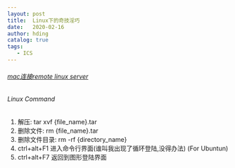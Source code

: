 ```yaml
---
layout: post
title:  Linux下的奇技淫巧
date:   2020-02-16
author: hding
catalog: true
tags:
   - ICS
---
```

###### [mac连接remote linux server](https://blog.csdn.net/weixin_39082608/article/details/79709042)

###### Linux Command
1. 解压: tar xvf {file_name}.tar
2. 删除文件: rm {file_name}.tar
3. 删除文件目录: rm -rf {directory_name}
4. ctrl+alt+F1 进入命令行界面(谁叫我出现了循环登陆,没得办法) (For Ubuntun)
5. ctrl+alt+F7 返回到图形登陆界面


























